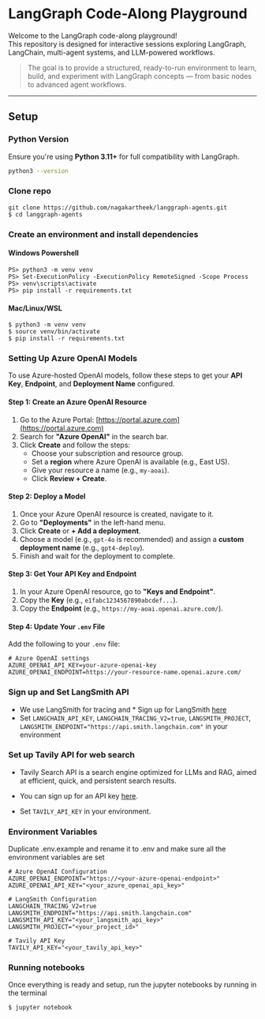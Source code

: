 # LangGraph Code-Along Playground

Welcome to the LangGraph code-along playground!  
This repository is designed for interactive sessions exploring LangGraph, LangChain, multi-agent systems, and LLM-powered workflows.

> The goal is to provide a structured, ready-to-run environment to learn, build, and experiment with LangGraph concepts — from basic nodes to advanced agent workflows.

---

## Setup

### Python Version

Ensure you're using **Python 3.11+** for full compatibility with LangGraph.

```bash
python3 --version
```

### Clone repo
```
git clone https://github.com/nagakartheek/langgraph-agents.git
$ cd langgraph-agents
```

### Create an environment and install dependencies
#### Windows Powershell
```
PS> python3 -m venv venv
PS> Set-ExecutionPolicy -ExecutionPolicy RemoteSigned -Scope Process
PS> venv\scripts\activate
PS> pip install -r requirements.txt
```
#### Mac/Linux/WSL
```
$ python3 -m venv venv
$ source venv/bin/activate
$ pip install -r requirements.txt
```

### Setting Up Azure OpenAI Models

To use Azure-hosted OpenAI models, follow these steps to get your **API Key**, **Endpoint**, and **Deployment Name** configured.

#### Step 1: Create an Azure OpenAI Resource

1. Go to the Azure Portal: [https://portal.azure.com](https://portal.azure.com)
2. Search for **"Azure OpenAI"** in the search bar.
3. Click **Create** and follow the steps:
   - Choose your subscription and resource group.
   - Set a **region** where Azure OpenAI is available (e.g., East US).
   - Give your resource a name (e.g., `my-aoai`).
   - Click **Review + Create**.

#### Step 2: Deploy a Model

1. Once your Azure OpenAI resource is created, navigate to it.
2. Go to **"Deployments"** in the left-hand menu.
3. Click **Create** or **+ Add a deployment**.
4. Choose a model (e.g., `gpt-4o` is recommended) and assign a **custom deployment name** (e.g., `gpt4-deploy`).
5. Finish and wait for the deployment to complete.

#### Step 3: Get Your API Key and Endpoint

1. In your Azure OpenAI resource, go to **"Keys and Endpoint"**.
2. Copy the **Key** (e.g., `e1fabc1234567890abcdef...`).
3. Copy the **Endpoint** (e.g., `https://my-aoai.openai.azure.com/`).

#### Step 4: Update Your `.env` File

Add the following to your `.env` file:

```env
# Azure OpenAI settings
AZURE_OPENAI_API_KEY=your-azure-openai-key
AZURE_OPENAI_ENDPOINT=https://your-resource-name.openai.azure.com/
```

### Sign up and Set LangSmith API
*  We use LangSmith for tracing and * Sign up for LangSmith [here](https://smith.langchain.com/)
*  Set `LANGCHAIN_API_KEY`, `LANGCHAIN_TRACING_V2=true`, `LANGSMITH_PROJECT`, `LANGSMITH_ENDPOINT="https://api.smith.langchain.com"` in your environment 

### Set up Tavily API for web search

* Tavily Search API is a search engine optimized for LLMs and RAG, aimed at efficient, 
quick, and persistent search results. 
* You can sign up for an API key [here](https://tavily.com/).  

* Set `TAVILY_API_KEY` in your environment.

### Environment Variables
Duplicate .env.example and rename it to .env and make sure all the environment variables are set
```env
# Azure OpenAI Configuration
AZURE_OPENAI_ENDPOINT="https://<your-azure-openai-endpoint>"
AZURE_OPENAI_API_KEY="<your_azure_openai_api_key>"

# LangSmith Configuration
LANGCHAIN_TRACING_V2=true
LANGSMITH_ENDPOINT="https://api.smith.langchain.com"
LANGSMITH_API_KEY="<your_langsmith_api_key>"
LANGSMITH_PROJECT="<your_project_id>"

# Tavily API Key
TAVILY_API_KEY="<your_tavily_api_key>"
```

### Running notebooks
Once everything is ready and setup, run the jupyter notebooks by running in the terminal
```
$ jupyter notebook
```